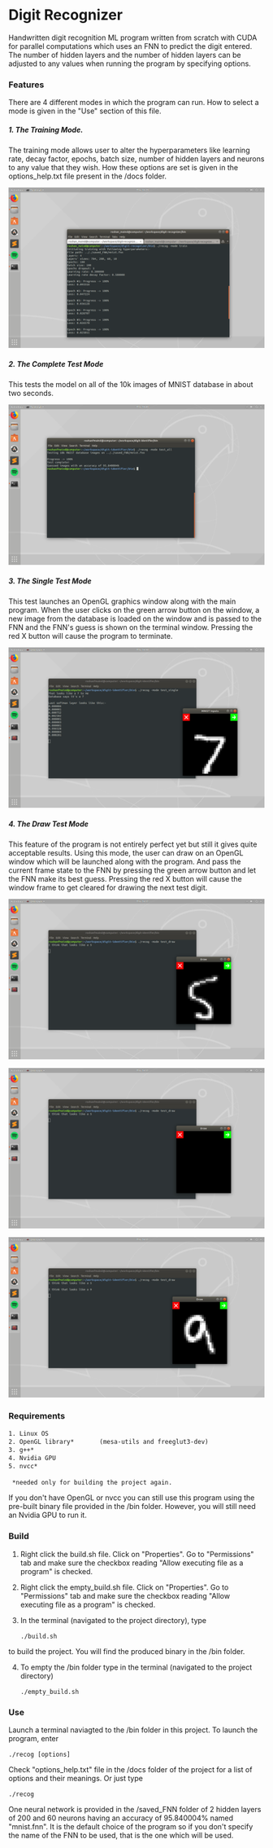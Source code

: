 # Digit Recognizer

Handwritten digit recognition ML program written from scratch with CUDA for parallel computations which uses an FNN to predict 
the digit entered. The number of hidden layers and the number of hidden layers can be adjusted to any values when running the 
program by specifying options.

### Features
There are 4 different modes in which the program can run. How to select a mode is given in the "Use" section of this file.

##### 1. The Training Mode. 
The training mode allows user to alter the hyperparameters like learning rate, decay factor, epochs, batch size, number of hidden layers and neurons to any value that they wish. How these options are set is given in the
options_help.txt file present in the /docs folder.

![training](images/screenshot_training.png)

##### 2. The Complete Test Mode
This tests the model on all of the 10k images of MNIST database in about two seconds.

![testing_all](images/screenshot_test_all.png)

##### 3. The Single Test Mode
This test launches an OpenGL graphics window along with the main program. When the user clicks on the green arrow button on the 
window, a new image from the database is loaded on the window and is passed to the FNN and the FNN's guess is shown on the
terminal window. Pressing the red X button will cause the program to terminate.

![testing_single](images/screenshot_test_single.png)

##### 4. The Draw Test Mode
This feature of the program is not entirely perfect yet but still it gives quite acceptable results. Using this mode, the user can draw on an OpenGL window which will be launched along with the program. And pass
the current frame state to the FNN by pressing the green arrow button and let the FNN make its best guess. Pressing the red X
button will cause the window frame to get cleared for drawing the next test digit.

![testing_draw](images/screenshot_test_draw_a.png)

![testing_draw](images/screenshot_test_draw_b.png)

![testing_draw](images/screenshot_test_draw_c.png)

### Requirements
	1. Linux OS
	2. OpenGL library*       (mesa-utils and freeglut3-dev)
	3. g++*
	4. Nvidia GPU 	   
	5. nvcc*  
	
	 *needed only for building the project again.

If you don't have OpenGL or nvcc you can still use this program using the pre-built binary file provided in the /bin folder.
However, you will still need an Nvidia GPU to run it.

### Build

1. Right click the build.sh file. Click on "Properties". Go to "Permissions" tab and make sure the checkbox reading "Allow
executing file as a program" is checked.

2. Right click the empty_build.sh file. Click on "Properties". Go to "Permissions" tab and make sure the checkbox reading "Allow
executing file as a program" is checked.

3. In the terminal (navigated to the project directory), type 
	```
	./build.sh
	```
        
to build the project. You will find the produced binary in the /bin folder.

4. To empty the /bin folder type in the terminal (navigated to the project directory) 
	```
	./empty_build.sh
	```
	
### Use

Launch a terminal naviagted to the /bin folder in this project. To launch the program, enter
```
./recog [options]
```

Check "options_help.txt" file in the /docs folder of the project for a list of options and their meanings. Or just type 
```
./recog
```
One neural network is provided in the /saved_FNN folder of 2 hidden layers of 200 and 60 neurons having an accuracy of
95.840004% named "mnist.fnn". It is the default choice of the program so if you don't specify the name of the FNN to be used,
that is the one which will be used.
